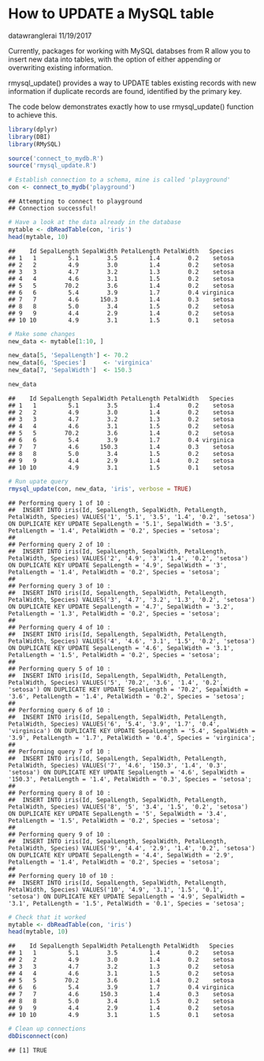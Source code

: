 How to UPDATE a MySQL table
================
datawranglerai
11/19/2017

Currently, packages for working with MySQL databses from R allow you to insert new data into tables, with the option of either appending or overwriting existing information.

rmysql_update() provides a way to UPDATE tables existing records with new information if duplicate records are found, identified by the primary key.

The code below demonstrates exactly how to use rmysql_update() function to achieve this.

``` r
library(dplyr)
library(DBI)
library(RMySQL)

source('connect_to_mydb.R')
source('rmysql_update.R')

# Establish connection to a schema, mine is called 'playground'
con <- connect_to_mydb('playground')
```

    ## Attempting to connect to playground 
    ## Connection successful!

``` r
# Have a look at the data already in the database
mytable <- dbReadTable(con, 'iris')
head(mytable, 10)
```

    ##    Id SepalLength SepalWidth PetalLength PetalWidth   Species
    ## 1   1         5.1        3.5         1.4        0.2    setosa
    ## 2   2         4.9        3.0         1.4        0.2    setosa
    ## 3   3         4.7        3.2         1.3        0.2    setosa
    ## 4   4         4.6        3.1         1.5        0.2    setosa
    ## 5   5        70.2        3.6         1.4        0.2    setosa
    ## 6   6         5.4        3.9         1.7        0.4 virginica
    ## 7   7         4.6      150.3         1.4        0.3    setosa
    ## 8   8         5.0        3.4         1.5        0.2    setosa
    ## 9   9         4.4        2.9         1.4        0.2    setosa
    ## 10 10         4.9        3.1         1.5        0.1    setosa

``` r
# Make some changes
new_data <- mytable[1:10, ]

new_data[5, 'SepalLength'] <- 70.2
new_data[6, 'Species']     <- 'virginica'
new_data[7, 'SepalWidth']  <- 150.3

new_data
```

    ##    Id SepalLength SepalWidth PetalLength PetalWidth   Species
    ## 1   1         5.1        3.5         1.4        0.2    setosa
    ## 2   2         4.9        3.0         1.4        0.2    setosa
    ## 3   3         4.7        3.2         1.3        0.2    setosa
    ## 4   4         4.6        3.1         1.5        0.2    setosa
    ## 5   5        70.2        3.6         1.4        0.2    setosa
    ## 6   6         5.4        3.9         1.7        0.4 virginica
    ## 7   7         4.6      150.3         1.4        0.3    setosa
    ## 8   8         5.0        3.4         1.5        0.2    setosa
    ## 9   9         4.4        2.9         1.4        0.2    setosa
    ## 10 10         4.9        3.1         1.5        0.1    setosa

``` r
# Run upate query
rmysql_update(con, new_data, 'iris', verbose = TRUE)
```

    ## Performing query 1 of 10 :
    ##  INSERT INTO iris(Id, SepalLength, SepalWidth, PetalLength, PetalWidth, Species) VALUES('1', '5.1', '3.5', '1.4', '0.2', 'setosa') ON DUPLICATE KEY UPDATE SepalLength = '5.1', SepalWidth = '3.5', PetalLength = '1.4', PetalWidth = '0.2', Species = 'setosa'; 
    ## 
    ## Performing query 2 of 10 :
    ##  INSERT INTO iris(Id, SepalLength, SepalWidth, PetalLength, PetalWidth, Species) VALUES('2', '4.9', '3', '1.4', '0.2', 'setosa') ON DUPLICATE KEY UPDATE SepalLength = '4.9', SepalWidth = '3', PetalLength = '1.4', PetalWidth = '0.2', Species = 'setosa'; 
    ## 
    ## Performing query 3 of 10 :
    ##  INSERT INTO iris(Id, SepalLength, SepalWidth, PetalLength, PetalWidth, Species) VALUES('3', '4.7', '3.2', '1.3', '0.2', 'setosa') ON DUPLICATE KEY UPDATE SepalLength = '4.7', SepalWidth = '3.2', PetalLength = '1.3', PetalWidth = '0.2', Species = 'setosa'; 
    ## 
    ## Performing query 4 of 10 :
    ##  INSERT INTO iris(Id, SepalLength, SepalWidth, PetalLength, PetalWidth, Species) VALUES('4', '4.6', '3.1', '1.5', '0.2', 'setosa') ON DUPLICATE KEY UPDATE SepalLength = '4.6', SepalWidth = '3.1', PetalLength = '1.5', PetalWidth = '0.2', Species = 'setosa'; 
    ## 
    ## Performing query 5 of 10 :
    ##  INSERT INTO iris(Id, SepalLength, SepalWidth, PetalLength, PetalWidth, Species) VALUES('5', '70.2', '3.6', '1.4', '0.2', 'setosa') ON DUPLICATE KEY UPDATE SepalLength = '70.2', SepalWidth = '3.6', PetalLength = '1.4', PetalWidth = '0.2', Species = 'setosa'; 
    ## 
    ## Performing query 6 of 10 :
    ##  INSERT INTO iris(Id, SepalLength, SepalWidth, PetalLength, PetalWidth, Species) VALUES('6', '5.4', '3.9', '1.7', '0.4', 'virginica') ON DUPLICATE KEY UPDATE SepalLength = '5.4', SepalWidth = '3.9', PetalLength = '1.7', PetalWidth = '0.4', Species = 'virginica'; 
    ## 
    ## Performing query 7 of 10 :
    ##  INSERT INTO iris(Id, SepalLength, SepalWidth, PetalLength, PetalWidth, Species) VALUES('7', '4.6', '150.3', '1.4', '0.3', 'setosa') ON DUPLICATE KEY UPDATE SepalLength = '4.6', SepalWidth = '150.3', PetalLength = '1.4', PetalWidth = '0.3', Species = 'setosa'; 
    ## 
    ## Performing query 8 of 10 :
    ##  INSERT INTO iris(Id, SepalLength, SepalWidth, PetalLength, PetalWidth, Species) VALUES('8', '5', '3.4', '1.5', '0.2', 'setosa') ON DUPLICATE KEY UPDATE SepalLength = '5', SepalWidth = '3.4', PetalLength = '1.5', PetalWidth = '0.2', Species = 'setosa'; 
    ## 
    ## Performing query 9 of 10 :
    ##  INSERT INTO iris(Id, SepalLength, SepalWidth, PetalLength, PetalWidth, Species) VALUES('9', '4.4', '2.9', '1.4', '0.2', 'setosa') ON DUPLICATE KEY UPDATE SepalLength = '4.4', SepalWidth = '2.9', PetalLength = '1.4', PetalWidth = '0.2', Species = 'setosa'; 
    ## 
    ## Performing query 10 of 10 :
    ##  INSERT INTO iris(Id, SepalLength, SepalWidth, PetalLength, PetalWidth, Species) VALUES('10', '4.9', '3.1', '1.5', '0.1', 'setosa') ON DUPLICATE KEY UPDATE SepalLength = '4.9', SepalWidth = '3.1', PetalLength = '1.5', PetalWidth = '0.1', Species = 'setosa';

``` r
# Check that it worked
mytable <- dbReadTable(con, 'iris')
head(mytable, 10)
```

    ##    Id SepalLength SepalWidth PetalLength PetalWidth   Species
    ## 1   1         5.1        3.5         1.4        0.2    setosa
    ## 2   2         4.9        3.0         1.4        0.2    setosa
    ## 3   3         4.7        3.2         1.3        0.2    setosa
    ## 4   4         4.6        3.1         1.5        0.2    setosa
    ## 5   5        70.2        3.6         1.4        0.2    setosa
    ## 6   6         5.4        3.9         1.7        0.4 virginica
    ## 7   7         4.6      150.3         1.4        0.3    setosa
    ## 8   8         5.0        3.4         1.5        0.2    setosa
    ## 9   9         4.4        2.9         1.4        0.2    setosa
    ## 10 10         4.9        3.1         1.5        0.1    setosa

``` r
# Clean up connections
dbDisconnect(con)
```

    ## [1] TRUE
